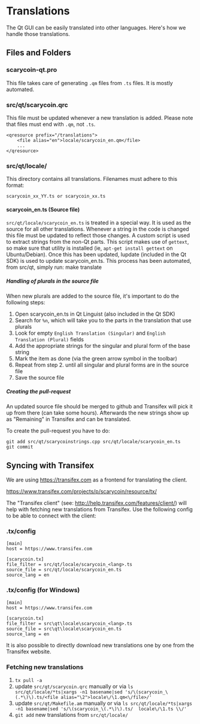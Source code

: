 Translations
============

The Qt GUI can be easily translated into other languages. Here's how we
handle those translations.

Files and Folders
-----------------

### scarycoin-qt.pro

This file takes care of generating `.qm` files from `.ts` files. It is mostly
automated.

### src/qt/scarycoin.qrc

This file must be updated whenever a new translation is added. Please note that
files must end with `.qm`, not `.ts`.

    <qresource prefix="/translations">
        <file alias="en">locale/scarycoin_en.qm</file>
        ...
    </qresource>

### src/qt/locale/

This directory contains all translations. Filenames must adhere to this format:

    scarycoin_xx_YY.ts or scarycoin_xx.ts

#### scarycoin_en.ts (Source file)

`src/qt/locale/scarycoin_en.ts` is treated in a special way. It is used as the
source for all other translations. Whenever a string in the code is changed
this file must be updated to reflect those changes. A  custom script is used
to extract strings from the non-Qt parts. This script makes use of `gettext`,
so make sure that utility is installed (ie, `apt-get install gettext` on 
Ubuntu/Debian). Once this has been updated, lupdate (included in the Qt SDK)
is used to update scarycoin_en.ts. This process has been automated, from src/qt,
simply run:
    make translate
    
##### Handling of plurals in the source file

When new plurals are added to the source file, it's important to do the following steps:

1. Open scarycoin_en.ts in Qt Linguist (also included in the Qt SDK)
2. Search for `%n`, which will take you to the parts in the translation that use plurals
3. Look for empty `English Translation (Singular)` and `English Translation (Plural)` fields
4. Add the appropriate strings for the singular and plural form of the base string
5. Mark the item as done (via the green arrow symbol in the toolbar)
6. Repeat from step 2. until all singular and plural forms are in the source file
7. Save the source file

##### Creating the pull-request

An updated source file should be merged to github and Transifex will pick it
up from there (can take some hours). Afterwards the new strings show up as "Remaining"
in Transifex and can be translated.

To create the pull-request you have to do:

    git add src/qt/scarycoinstrings.cpp src/qt/locale/scarycoin_en.ts
    git commit

Syncing with Transifex
----------------------

We are using https://transifex.com as a frontend for translating the client.

https://www.transifex.com/projects/p/scarycoin/resource/tx/

The "Transifex client" (see: http://help.transifex.com/features/client/)
will help with fetching new translations from Transifex. Use the following
config to be able to connect with the client:

### .tx/config

    [main]
    host = https://www.transifex.com

    [scarycoin.tx]
    file_filter = src/qt/locale/scarycoin_<lang>.ts
    source_file = src/qt/locale/scarycoin_en.ts
    source_lang = en
    
### .tx/config (for Windows)

    [main]
    host = https://www.transifex.com

    [scarycoin.tx]
    file_filter = src\qt\locale\scarycoin_<lang>.ts
    source_file = src\qt\locale\scarycoin_en.ts
    source_lang = en

It is also possible to directly download new translations one by one from the Transifex website.

### Fetching new translations

1. `tx pull -a`
2. update `src/qt/scarycoin.qrc` manually or via
   `ls src/qt/locale/*ts|xargs -n1 basename|sed 's/\(scarycoin_\(.*\)\).ts/<file alias="\2">locale\/\1.qm<\/file>/'`
3. update `src/qt/Makefile.am` manually or via
   `ls src/qt/locale/*ts|xargs -n1 basename|sed 's/\(scarycoin_\(.*\)\).ts/  locale\/\1.ts \\/'`
4. `git add` new translations from `src/qt/locale/`
